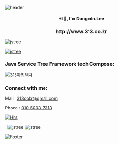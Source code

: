 ![header](https://capsule-render.vercel.app/api?type=wave&color=auto&height=300&section=header&text=313DEVGRP&fontSize=50)

<h4 align="center">Hi 👋, I'm Dongmin.Lee</h4>
<h3 align="center">http://www.313.co.kr</h3>

<p align="left"> 
<img src="https://komarev.com/ghpvc/?username=jstree&label=Profile%20views&color=0e75b6&style=flat" alt="jstree" /> 
</p>

<p align="left"> 
<a href="https://github.com/ryo-ma/github-profile-trophy">
<img src="https://github-profile-trophy.vercel.app/?username=jstree" alt="jstree" />
</a> 
</p>

<h3 align="left">Java Service Tree Framework tech Compose:</h3>
<a href="http://www.313.co.kr/arc.jpg">
    <img src="http://www.313.co.kr/arc.jpg" alt="313아키텍쳐" />
</a>

<h3 align="left">Connect with me:</h3>
<p align="left">Mail : <a href="mailto:313cokr@gmail.com">313cokr@gmail.com</a></p>
<p align="left">Phone : <a href="tel:010-5093-7313">010-5093-7313</a></p>

[![Hits](https://hits.seeyoufarm.com/api/count/incr/badge.svg?url=https%3A%2F%2Fgithub.com%2F313DEVGRP%2Fhit-counter&count_bg=%2379C83D&title_bg=%23555555&icon=&icon_color=%23E7E7E7&title=hits&edge_flat=false)](https://hits.seeyoufarm.com)

<p>&nbsp;
<img align="center" src="https://github-readme-stats.vercel.app/api?username=jstree&show_icons=true&locale=en" alt="jstree" />
<img align="center" src="https://github-readme-streak-stats.herokuapp.com/?user=jstree&" alt="jstree" /></p>

![Footer](https://capsule-render.vercel.app/api?type=waving&color=auto&height=200&section=footer)